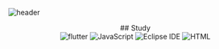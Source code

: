 ![header](https://capsule-render.vercel.app/api?text=junyoung&fontSize=40)

<div align=center>## Study<div>
<div align=center>
<img alt="flutter" src
="https://img.shields.io/badge/flutter-02569B.svg?&style=for-the-badge&logo=flutter&logoColor=white"/>  <img alt="JavaScript" src ="https://img.shields.io/badge/JavaScript-F7DF1E.svg?&style=for-the-badge&logo=JavaScript&logoColor=white"/>  <img alt="Eclipse IDE" src ="https://img.shields.io/badge/Eclipse IDE-2C2255.svg?&style=for-the-badge&logo=Eclipse IDE&logoColor=white"/>  <img alt="HTML" src ="https://img.shields.io/badge/HTMl-E34F26.svg?&style=for-the-badge&logo=HTMl&logoColor=white"/> </div>

##
